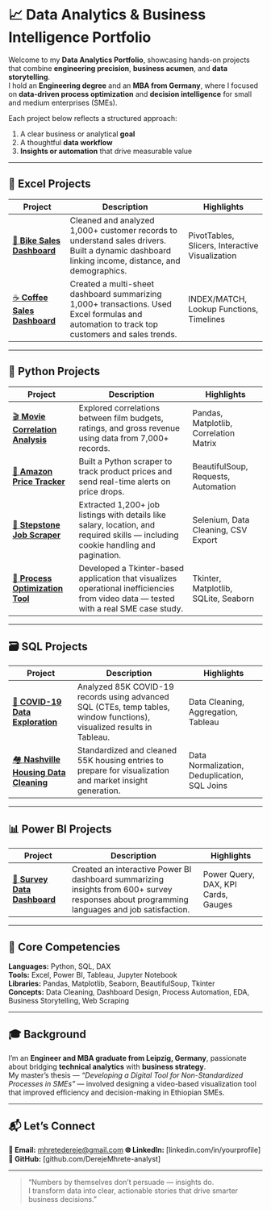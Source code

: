 # 📈 Data Analytics & Business Intelligence Portfolio

Welcome to my **Data Analytics Portfolio**, showcasing hands-on projects that combine **engineering precision**, **business acumen**, and **data storytelling**.  
I hold an **Engineering degree** and an **MBA from Germany**, where I focused on **data-driven process optimization** and **decision intelligence** for small and medium enterprises (SMEs).

Each project below reflects a structured approach:
1. A clear business or analytical **goal**
2. A thoughtful **data workflow**
3. **Insights or automation** that drive measurable value

---

## 🧮 Excel Projects
| Project | Description | Highlights |
|----------|--------------|-------------|
| [🚴 **Bike Sales Dashboard**](./excel-projects/bike-sales-dashboard/README.md) | Cleaned and analyzed 1,000+ customer records to understand sales drivers. Built a dynamic dashboard linking income, distance, and demographics. | PivotTables, Slicers, Interactive Visualization |
| [☕ **Coffee Sales Dashboard**](./excel-projects/coffee-sales-dashboard/README.md) | Created a multi-sheet dashboard summarizing 1,000+ transactions. Used Excel formulas and automation to track top customers and sales trends. | INDEX/MATCH, Lookup Functions, Timelines |

---

## 🐍 Python Projects
| Project | Description | Highlights |
|----------|--------------|-------------|
| [🎬 **Movie Correlation Analysis**](./python-projects/movie-correlation-analysis/README.md) | Explored correlations between film budgets, ratings, and gross revenue using data from 7,000+ records. | Pandas, Matplotlib, Correlation Matrix |
| [🛒 **Amazon Price Tracker**](./python-projects/amazon-price-tracker/README.md) | Built a Python scraper to track product prices and send real-time alerts on price drops. | BeautifulSoup, Requests, Automation |
| [💼 **Stepstone Job Scraper**](./python-projects/stepstone-job-scraper/README.md) | Extracted 1,200+ job listings with details like salary, location, and required skills — including cookie handling and pagination. | Selenium, Data Cleaning, CSV Export |
| [🧠 **Process Optimization Tool**](./python-projects/process-optimization-tool/README.md) | Developed a Tkinter-based application that visualizes operational inefficiencies from video data — tested with a real SME case study. | Tkinter, Matplotlib, SQLite, Seaborn |

---

## 🗃️ SQL Projects
| Project | Description | Highlights |
|----------|--------------|-------------|
| [🦠 **COVID-19 Data Exploration**](./sql-projects/covid-data-analysis/README.md) | Analyzed 85K COVID-19 records using advanced SQL (CTEs, temp tables, window functions), visualized results in Tableau. | Data Cleaning, Aggregation, Tableau |
| [🏘️ **Nashville Housing Data Cleaning**](./sql-projects/nashville-housing-cleaning/README.md) | Standardized and cleaned 55K housing entries to prepare for visualization and market insight generation. | Data Normalization, Deduplication, SQL Joins |

---

## 📊 Power BI Projects
| Project | Description | Highlights |
|----------|--------------|-------------|
| [🧭 **Survey Data Dashboard**](./powerbi-projects/survey-dashboard/README.md) | Created an interactive Power BI dashboard summarizing insights from 600+ survey responses about programming languages and job satisfaction. | Power Query, DAX, KPI Cards, Gauges |

---

## 🧩 Core Competencies
**Languages:** Python, SQL, DAX  
**Tools:** Excel, Power BI, Tableau, Jupyter Notebook  
**Libraries:** Pandas, Matplotlib, Seaborn, BeautifulSoup, Tkinter  
**Concepts:** Data Cleaning, Dashboard Design, Process Automation, EDA, Business Storytelling, Web Scraping

---

## 🎓 Background
I’m an **Engineer and MBA graduate from Leipzig, Germany**, passionate about bridging **technical analytics** with **business strategy**.  
My master’s thesis — *“Developing a Digital Tool for Non-Standardized Processes in SMEs”* — involved designing a video-based visualization tool that improved efficiency and decision-making in Ethiopian SMEs.

---

## 📬 Let’s Connect
**📧 Email:** mhretedereje@gmail.com 
**🌐 LinkedIn:** [linkedin.com/in/yourprofile]  
**🐙 GitHub:** [github.com/DerejeMhrete-analyst]

---

> “Numbers by themselves don’t persuade — insights do.  
> I transform data into clear, actionable stories that drive smarter business decisions.”
